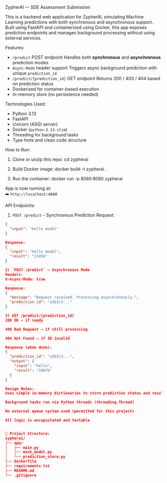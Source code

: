 ZypherAI — SDE Assessment Submission

This is a backend web application for ZypherAI, simulating Machine Learning predictions with both synchronous and asynchronous support. Built using FastAPI and containerized using Docker, this app exposes prediction endpoints and manages background processing without using external services.


Features:

-  `/predict` POST endpoint
    Handles both **synchronous** and **asynchronous** prediction modes
-  `Async-Mode` header support
    Triggers async background prediction with unique `prediction_id`
-  `/predict/{prediction_id}` GET endpoint
    Returns 200 / 400 / 404 based on prediction status
-  Dockerized for container-based execution
-  In-memory store (no persistence needed)


Technologies Used:

- Python 3.13
- FastAPI
- Uvicorn (ASGI server)
- Docker (`python:3.13-slim`)
- Threading for background tasks
- Type hints and clean code structure


 How to Run:

1. Clone or unzip this repo:
cd zypherai

2. Build Docker image:
docker build -t zypherai .

3. Run the container:
docker run -p 8080:8080 zypherai

App is now running at:  
➡️ `http://localhost:8080`

API Endpoints:

1) `POST /predict` – Synchronous Prediction
Request:
```json
{
  "input": "hello model"
}

Response:
{
  "input": "hello model",
  "result": "13456"
}

2) `POST /predict` – Asynchronous Mode
Headers:
X-Async-Mode: true

Response:
{
  "message": "Request received. Processing asynchronously.",
  "prediction_id": "a1b2c3..."
}

3) GET /predict/{prediction_id}
200 OK → if ready

400 Bad Request → if still processing

404 Not Found → if ID invalid

Response (when done):
{
  "prediction_id": "a1b2c3...",
  "output": {
    "input": "hello",
    "result": "19876"
  }
}

Design Notes:
Uses simple in-memory dictionaries to store prediction status and results

Background tasks run via Python threads (threading.Thread)

No external queue system used (permitted for this project)

All logic is encapsulated and testable


📁 Project Structure:
zypherai/
├── app/
│   ├── main.py
│   ├── mock_model.py
│   └── prediction_store.py
├── Dockerfile
├── requirements.txt
├── README.md
└── .gitignore